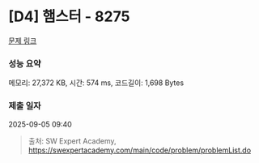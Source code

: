 # [D4] 햄스터 - 8275 

[문제 링크](https://swexpertacademy.com/main/code/problem/problemDetail.do?contestProbId=AWxQ310aOlQDFAWL) 

### 성능 요약

메모리: 27,372 KB, 시간: 574 ms, 코드길이: 1,698 Bytes

### 제출 일자

2025-09-05 09:40



> 출처: SW Expert Academy, https://swexpertacademy.com/main/code/problem/problemList.do